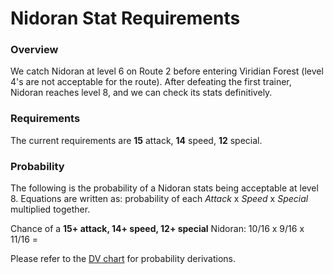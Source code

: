 # Nidoran Stat Requirements

### Overview

We catch Nidoran at level 6 on Route 2 before entering Viridian Forest (level 4's are not acceptable for the route). After defeating the first trainer, Nidoran reaches level 8, and we can check its stats definitively.

### Requirements

The current requirements are **15** attack, **14** speed, **12** special.

### Probability

The following is the probability of a Nidoran stats being acceptable at level 8. Equations are written as: probability of each *Attack* x *Speed* x *Special* multiplied together.

Chance of a **15+ attack, 14+ speed, 12+ special** Nidoran: 10/16 x 9/16 x 11/16 =

Please refer to the [DV chart](https://github.com/kylecoburn/PokeBot/blob/master/wiki/NidoranStats.md) for probability derivations.
